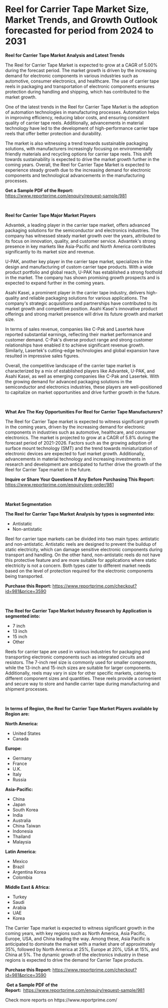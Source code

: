 <p><h1>Reel for Carrier Tape Market Size, Market Trends, and Growth Outlook forecasted for period from 2024 to 2031</h1></p><p><strong>Reel for Carrier Tape Market Analysis and Latest Trends</strong></p>
<p><p>The Reel for Carrier Tape Market is expected to grow at a CAGR of 5.00% during the forecast period. The market growth is driven by the increasing demand for electronic components in various industries such as automotive, consumer electronics, and healthcare. The use of carrier tape reels in packaging and transportation of electronic components ensures protection during handling and shipping, which has contributed to the market growth.</p><p>One of the latest trends in the Reel for Carrier Tape Market is the adoption of automation technologies in manufacturing processes. Automation helps in improving efficiency, reducing labor costs, and ensuring consistent quality of carrier tape reels. Additionally, advancements in material technology have led to the development of high-performance carrier tape reels that offer better protection and durability.</p><p>The market is also witnessing a trend towards sustainable packaging solutions, with manufacturers increasingly focusing on environmentally friendly materials and recycling options for carrier tape reels. This shift towards sustainability is expected to drive the market growth further in the coming years. Overall, the Reel for Carrier Tape Market is expected to experience steady growth due to the increasing demand for electronic components and technological advancements in the manufacturing processes.</p></p>
<p><strong>Get a Sample PDF of the Report:&nbsp;</strong> <a href="https://www.reportprime.com/enquiry/request-sample/981">https://www.reportprime.com/enquiry/request-sample/981</a></p>
<p>&nbsp;</p>
<p><strong>Reel for Carrier Tape Major Market Players</strong></p>
<p><p>Advantek, a leading player in the carrier tape market, offers advanced packaging solutions for the semiconductor and electronics industries. The company has witnessed steady market growth over the years, attributed to its focus on innovation, quality, and customer service. Advantek's strong presence in key markets like Asia-Pacific and North America contributes significantly to its market size and revenue.</p><p>U-PAK, another key player in the carrier tape market, specializes in the design and manufacturing of custom carrier tape products. With a wide product portfolio and global reach, U-PAK has established a strong foothold in the market. The company has shown promising growth prospects and is expected to expand further in the coming years.</p><p>Asahi Kasei, a prominent player in the carrier tape industry, delivers high-quality and reliable packaging solutions for various applications. The company's strategic acquisitions and partnerships have contributed to its market growth and competitive position. Asahi Kasei's innovative product offerings and strong market presence will drive its future growth and market size.</p><p>In terms of sales revenue, companies like C-Pak and Lasertek have reported substantial earnings, reflecting their market performance and customer demand. C-Pak's diverse product range and strong customer relationships have enabled it to achieve significant revenue growth. Similarly, Lasertek's cutting-edge technologies and global expansion have resulted in impressive sales figures.</p><p>Overall, the competitive landscape of the carrier tape market is characterized by a mix of established players like Advantek, U-PAK, and Asahi Kasei, as well as emerging companies like C-Pak and Lasertek. With the growing demand for advanced packaging solutions in the semiconductor and electronics industries, these players are well-positioned to capitalize on market opportunities and drive further growth in the future.</p></p>
<p>&nbsp;</p>
<p><strong>What Are The Key Opportunities For Reel for Carrier Tape Manufacturers?</strong></p>
<p><p>The Reel for Carrier Tape market is expected to witness significant growth in the coming years, driven by the increasing demand for electronic components in industries such as automotive, healthcare, and consumer electronics. The market is projected to grow at a CAGR of 5.8% during the forecast period of 2021-2026. Factors such as the growing adoption of surface mount technology (SMT) and the trend towards miniaturization of electronic devices are expected to fuel market growth. Additionally, advancements in material technology and increasing investments in research and development are anticipated to further drive the growth of the Reel for Carrier Tape market in the future.</p></p>
<p><strong>Inquire or Share Your Questions If Any Before Purchasing This Report:</strong> <a href="https://www.reportprime.com/enquiry/pre-order/981">https://www.reportprime.com/enquiry/pre-order/981</a></p>
<p>&nbsp;</p>
<p><strong>Market Segmentation</strong></p>
<p><strong>The Reel for Carrier Tape Market Analysis by types is segmented into:</strong></p>
<p><ul><li>Antistatic</li><li>Non-antistatic</li></ul></p>
<p><p>Reel for carrier tape markets can be divided into two main types: antistatic and non-antistatic. Antistatic reels are designed to prevent the buildup of static electricity, which can damage sensitive electronic components during transport and handling. On the other hand, non-antistatic reels do not have this protective feature and are more suitable for applications where static electricity is not a concern. Both types cater to different market needs based on the level of protection required for the electronic components being transported.</p></p>
<p><strong>Purchase this Report:&nbsp;</strong><a href="https://www.reportprime.com/checkout?id=981&price=3590">https://www.reportprime.com/checkout?id=981&price=3590</a></p>
<p>&nbsp;</p>
<p><strong>The Reel for Carrier Tape Market Industry Research by Application is segmented into:</strong></p>
<p><ul><li>7 inch</li><li>13 inch</li><li>15 inch</li><li>Other</li></ul></p>
<p><p>Reels for carrier tape are used in various industries for packaging and transporting electronic components such as integrated circuits and resistors. The 7-inch reel size is commonly used for smaller components, while the 13-inch and 15-inch sizes are suitable for larger components. Additionally, reels may vary in size for other specific markets, catering to different component sizes and quantities. These reels provide a convenient and secure way to store and handle carrier tape during manufacturing and shipment processes.</p></p>
<p>&nbsp;</p>
<p><strong>In terms of Region, the Reel for Carrier Tape Market Players available by Region are:</strong></p>
<p>
    <p> <strong> North America: </strong>
        <ul>
            <li>United States</li>
            <li>Canada</li>
        </ul>
        </p> 
    <p> <strong> Europe: </strong>
        <ul>
            <li>Germany</li>
            <li>France</li>
            <li>U.K.</li>
            <li>Italy</li>
            <li>Russia</li>
        </ul>
        </p> 
    <p> <strong> Asia-Pacific: </strong>
        <ul>
            <li>China</li>
            <li>Japan</li>
            <li>South Korea</li>
            <li>India</li>
            <li>Australia</li>
            <li>China Taiwan</li>
            <li>Indonesia</li>
            <li>Thailand</li>
            <li>Malaysia</li>
        </ul>
        </p> 
    <p> <strong> Latin America: </strong>
        <ul>
            <li>Mexico</li>
            <li>Brazil</li>
            <li>Argentina Korea</li>
            <li>Colombia</li>
        </ul>
        </p> 
    <p> <strong> Middle East & Africa: </strong>
        <ul>
            <li>Turkey</li>
            <li>Saudi</li>
            <li>Arabia</li>
            <li>UAE</li>
            <li>Korea</li>
        </ul>
    </p>
    </p>
<p><p>The Carrier Tape market is expected to witness significant growth in the coming years, with key regions such as North America, Asia Pacific, Europe, USA, and China leading the way. Among these, Asia Pacific is anticipated to dominate the market with a market share of approximately 35%, followed by North America at 25%, Europe at 20%, USA at 15%, and China at 5%. The dynamic growth of the electronics industry in these regions is expected to drive the demand for Carrier Tape products.</p></p>
<p><strong>Purchase this Report: </strong><a href="https://www.reportprime.com/checkout?id=981&price=3590">https://www.reportprime.com/checkout?id=981&price=3590</a></p>
<p>&nbsp;<strong>Get a Sample PDF of the Report:&nbsp;&nbsp;</strong><a href="https://www.reportprime.com/enquiry/request-sample/981">https://www.reportprime.com/enquiry/request-sample/981</a></p>
<p><strong></strong></p>
<p>Check more reports on https://www.reportprime.com/</p>
